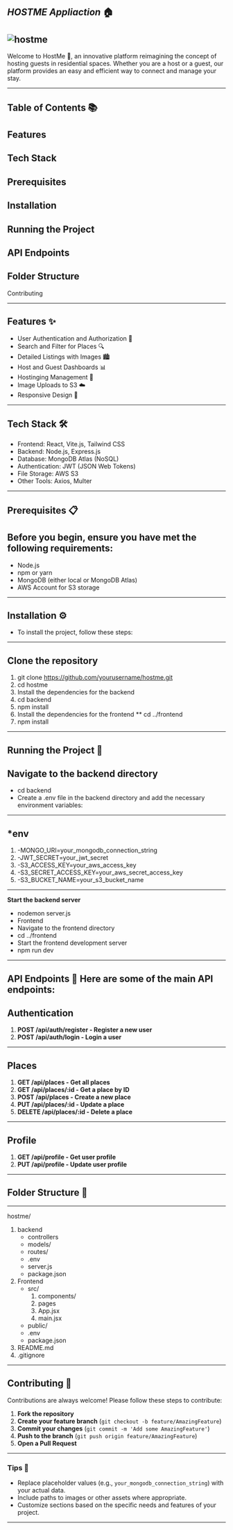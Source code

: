 *HOSTME Appliaction* 🏠
---
![hostme](https://github.com/Zaim211/HOSTME-Application/assets/107432307/fa06e437-036d-4f3f-b23e-74415d1e181c)
---
Welcome to HostMe 🌟, an innovative platform reimagining the concept of hosting guests in residential spaces. Whether you are a host or a guest, our platform provides an easy and efficient way to connect and manage your stay.

---

Table of Contents 📚
---
Features
---
Tech Stack
---
Prerequisites
---
Installation
---
Running the Project
---
API Endpoints
---
Folder Structure
---
Contributing


---
Features ✨
---
- User Authentication and Authorization 🔐
- Search and Filter for Places 🔍
- Detailed Listings with Images 🏙️
- Host and Guest Dashboards 📊
- Hostinging Management 📅
- Image Uploads to S3 ☁️
- Responsive Design 📱

---
Tech Stack 🛠️
---
- Frontend: React, Vite.js, Tailwind CSS
- Backend: Node.js, Express.js
- Database: MongoDB Atlas (NoSQL)
- Authentication: JWT (JSON Web Tokens)
- File Storage: AWS S3
- Other Tools: Axios, Multer

---
Prerequisites 📋
---
Before you begin, ensure you have met the following requirements:
---
- Node.js
- npm or yarn
- MongoDB (either local or MongoDB Atlas)
- AWS Account for S3 storage
---

Installation ⚙️
---
- To install the project, follow these steps:
---
**Clone the repository**
---
1. git clone https://github.com/yourusername/hostme.git
2. cd hostme
3. Install the dependencies for the backend
4. cd backend
5. npm install
6. Install the dependencies for the frontend
** cd ../frontend
1. npm install
---

Running the Project 🚀
---
**Navigate to the backend directory**
---
- cd backend
- Create a .env file in the backend directory and add the necessary environment variables:
---
*env
---
1. -MONGO_URI=your_mongodb_connection_string
2. -JWT_SECRET=your_jwt_secret
3. -S3_ACCESS_KEY=your_aws_access_key
4. -S3_SECRET_ACCESS_KEY=your_aws_secret_access_key
5. -S3_BUCKET_NAME=your_s3_bucket_name

---
**Start the backend server**
- nodemon server.js
- Frontend
- Navigate to the frontend directory
- cd ../frontend
- Start the frontend development server
- npm run dev
---
API Endpoints 📡
Here are some of the main API endpoints:
---
Authentication
---
1. **POST /api/auth/register - Register a new user**
2. **POST /api/auth/login - Login a user**
---
Places
---
1. **GET /api/places - Get all places**
2. **GET /api/places/:id - Get a place by ID**
3. **POST /api/places - Create a new place**
4. **PUT /api/places/:id - Update a place**
5. **DELETE /api/places/:id - Delete a place**
---
Profile
---
1. **GET /api/profile - Get user profile**
2. **PUT /api/profile - Update user profile**

---

## Folder Structure 📂
---

hostme/
1. backend
   - controllers
   - models/
   - routes/
   - .env
   - server.js
   - package.json
2. Frontend
   - src/
     1. components/
     2. pages
     3. App.jsx
     4. main.jsx
   - public/
   - .env
   - package.json
3. README.md
4. .gitignore


---

## Contributing 🤝

Contributions are always welcome! Please follow these steps to contribute:

1. **Fork the repository**
2. **Create your feature branch** (`git checkout -b feature/AmazingFeature`)
3. **Commit your changes** (`git commit -m 'Add some AmazingFeature'`)
4. **Push to the branch** (`git push origin feature/AmazingFeature`)
5. **Open a Pull Request**

---


### Tips 🌟

- Replace placeholder values (e.g., `your_mongodb_connection_string`) with your actual data.
- Include paths to images or other assets where appropriate.
- Customize sections based on the specific needs and features of your project.

---
